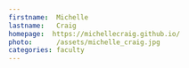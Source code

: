 ```yaml
---
firstname:  Michelle
lastname:   Craig
homepage:  https://michellecraig.github.io/
photo:      /assets/michelle_craig.jpg
categories: faculty
---
```

